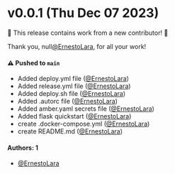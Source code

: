 # v0.0.1 (Thu Dec 07 2023)

:tada: This release contains work from a new contributor! :tada:

Thank you, null[@ErnestoLara](https://github.com/ErnestoLara), for all your work!

#### ⚠️ Pushed to `main`

- Added deploy.yml file ([@ErnestoLara](https://github.com/ErnestoLara))
- Added release.yml file ([@ErnestoLara](https://github.com/ErnestoLara))
- Added deploy.sh file ([@ErnestoLara](https://github.com/ErnestoLara))
- Added .autorc file ([@ErnestoLara](https://github.com/ErnestoLara))
- Added amber.yaml secrets file ([@ErnestoLara](https://github.com/ErnestoLara))
- Added flask quickstart ([@ErnestoLara](https://github.com/ErnestoLara))
- create .docker-compose.yml ([@ErnestoLara](https://github.com/ErnestoLara))
- create README.md ([@ErnestoLara](https://github.com/ErnestoLara))

#### Authors: 1

- [@ErnestoLara](https://github.com/ErnestoLara)
